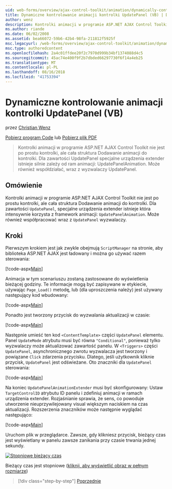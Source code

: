 ```yaml
---
uid: web-forms/overview/ajax-control-toolkit/animation/dynamically-controlling-updatepanel-animations-vb
title: Dynamiczne kontrolowanie animacji kontrolki UpdatePanel (VB) | Dokumentacja firmy Microsoft
author: wenz
description: Kontrolki animacji w programie ASP.NET AJAX Control Toolkit nie jest po prostu kontrolki, ale cała struktura Dodawanie animacji do kontrolki. Dla zawartości...
ms.author: riande
ms.date: 06/02/2008
ms.assetid: bea66072-59b6-42b4-98fa-211812f5925f
msc.legacyurl: /web-forms/overview/ajax-control-toolkit/animation/dynamically-controlling-updatepanel-animations-vb
msc.type: authoredcontent
ms.openlocfilehash: 2a4c01ffdee20f2c7970d999b34bf1374088d4c5
ms.sourcegitcommit: 45ac74e400f9f2b7dbded66297730f6f14a4eb25
ms.translationtype: MT
ms.contentlocale: pl-PL
ms.lasthandoff: 08/16/2018
ms.locfileid: "41753394"
---
```

<a name="dynamically-controlling-updatepanel-animations-vb"></a>Dynamiczne kontrolowanie animacji kontrolki UpdatePanel (VB)
====================
przez [Christian Wenz](https://github.com/wenz)

[Pobierz program Code](http://download.microsoft.com/download/9/3/f/93f8daea-bebd-4821-833b-95205389c7d0/UpdatePanelAnimation2.vb.zip) lub [Pobierz plik PDF](http://download.microsoft.com/download/b/6/a/b6ae89ee-df69-4c87-9bfb-ad1eb2b23373/updatepanelanimation2VB.pdf)

> Kontrolki animacji w programie ASP.NET AJAX Control Toolkit nie jest po prostu kontrolki, ale cała struktura Dodawanie animacji do kontrolki. Dla zawartości UpdatePanel specjalne urządzenia extender istnieje silnie zależy od ram animacji: UpdatePanelAnimation. Może również współdziałać, wraz z wyzwalaczy UpdatePanel.


## <a name="overview"></a>Omówienie

Kontrolki animacji w programie ASP.NET AJAX Control Toolkit nie jest po prostu kontrolki, ale cała struktura Dodawanie animacji do kontrolki. Dla zawartości `UpdatePanel`, specjalne urządzenia extender istnieje która intensywnie korzysta z framework animacji: `UpdatePanelAnimation`. Może również współpracować wraz z `UpdatePanel` wyzwalaczy.

## <a name="steps"></a>Kroki

Pierwszym krokiem jest jak zwykle obejmują `ScriptManager` na stronie, aby biblioteka ASP.NET AJAX jest ładowany i można go używać razem sterowania:


[!code-aspx[Main](dynamically-controlling-updatepanel-animations-vb/samples/sample1.aspx)]

Animacja w tym scenariuszu zostaną zastosowane do wyświetlenia bieżącej godziny. Te informacje mogą być zapisywane w etykiecie, używając `Page_Load()` metodę, lub (dla uproszczenia należy) jest używany następujący kod wbudowany:


[!code-aspx[Main](dynamically-controlling-updatepanel-animations-vb/samples/sample2.aspx)]

Ponadto jest tworzony przycisk do wyzwalania aktualizacji w czasie:


[!code-aspx[Main](dynamically-controlling-updatepanel-animations-vb/samples/sample3.aspx)]

Następnie umieść ten kod `<ContentTemplate>` części `UpdatePanel` elementu. Panel `UpdateMode` atrybutu musi być równa `"Conditional"`, ponieważ tylko wyzwalaczy może aktualizować zawartość panelu. W `<Triggers>` części `UpdatePanel`, asynchronicznego zwrotu wyzwalacza jest tworzony i powiązane `Click` zdarzenia przycisku. Dlatego, jeśli użytkownik kliknie przycisk, `UpdatePanel` jest odświeżane. Oto znaczniki dla `UpdatePanel` sterowania:


[!code-aspx[Main](dynamically-controlling-updatepanel-animations-vb/samples/sample4.aspx)]

Na koniec `UpdatePanelAnimationExtender` musi być skonfigurowany: Ustaw `TargetControlID` atrybutu ID panelu i zdefiniuj animacji w ramach urządzenia extender. Rozjaśnianie sprawia, że sens, co powoduje utworzenie nieuprzywilejowany visual większym naciskiem na czas aktualizacji. Rozszerzenia znaczników może następnie wyglądać następująco:


[!code-aspx[Main](dynamically-controlling-updatepanel-animations-vb/samples/sample5.aspx)]

Uruchom plik w przeglądarce. Zawsze, gdy klikniesz przycisk, bieżący czas jest wyświetlany w panelu zawsze zanikania przy czasie trwania jednej sekundy.


[![Stopniowe bieżący czas](dynamically-controlling-updatepanel-animations-vb/_static/image2.png)](dynamically-controlling-updatepanel-animations-vb/_static/image1.png)

Bieżący czas jest stopniowe ([kliknij, aby wyświetlić obraz w pełnym rozmiarze](dynamically-controlling-updatepanel-animations-vb/_static/image3.png))

> [!div class="step-by-step"]
> [Poprzednie](animating-an-updatepanel-control-vb.md)
